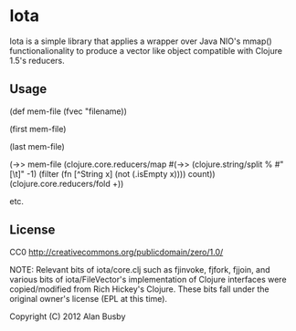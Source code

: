 # Iota

Iota is a simple library that applies a wrapper over Java NIO's mmap() functionalionality to produce a vector like object compatible with Clojure 1.5's reducers.


## Usage

(def mem-file (fvec "filename))

(first mem-file)

(last mem-file)

(->> mem-file
     (clojure.core.reducers/map  #(->> (clojure.string/split % #"[\t]" -1) 
                                       (filter (fn [^String x] (not (.isEmpty x)))) 
                                       count)) 
     (clojure.core.reducers/fold  +))

etc.


## License

CC0
http://creativecommons.org/publicdomain/zero/1.0/

NOTE: Relevant bits of iota/core.clj such as fjinvoke, fjfork, fjjoin, and various bits of iota/FileVector's implementation of Clojure interfaces were copied/modified from Rich Hickey's Clojure. These bits fall under the original owner's license (EPL at this time).


Copyright (C) 2012 Alan Busby


